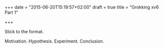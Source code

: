 +++
date = "2015-06-20T15:19:57+02:00"
draft = true
title = "Grokking xv6 Part 1"

+++

Stick to the format.


Motivation.
Hypothesis.
Experiment.
Conclusion.



